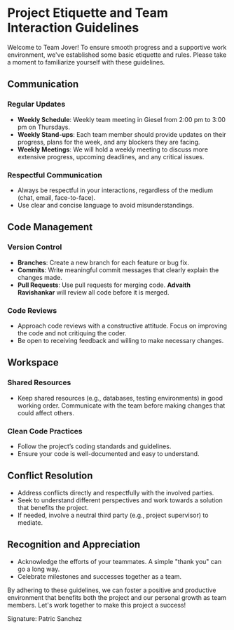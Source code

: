 # Project Etiquette and Team Interaction Guidelines

Welcome to Team Jover! To ensure smooth progress and a supportive work environment, we've established some basic etiquette and rules. Please take a moment to familiarize yourself with these guidelines.

## Communication

### Regular Updates 
- **Weekly Schedule**: Weekly team meeting in Giesel from 2:00 pm to 3:00 pm on Thursdays.
- **Weekly Stand-ups**: Each team member should provide updates on their progress, plans for the week, and any blockers they are facing.
- **Weekly Meetings**: We will hold a weekly meeting to discuss more extensive progress, upcoming deadlines, and any critical issues.

### Respectful Communication
- Always be respectful in your interactions, regardless of the medium (chat, email, face-to-face).
- Use clear and concise language to avoid misunderstandings.

## Code Management

### Version Control
- **Branches**: Create a new branch for each feature or bug fix.
- **Commits**: Write meaningful commit messages that clearly explain the changes made.
- **Pull Requests**: Use pull requests for merging code. **Advaith Ravishankar** will review all code before it is merged.

### Code Reviews
- Approach code reviews with a constructive attitude. Focus on improving the code and not critiquing the coder.
- Be open to receiving feedback and willing to make necessary changes.

## Workspace

### Shared Resources
- Keep shared resources (e.g., databases, testing environments) in good working order. Communicate with the team before making changes that could affect others.

### Clean Code Practices
- Follow the project’s coding standards and guidelines.
- Ensure your code is well-documented and easy to understand.

## Conflict Resolution

- Address conflicts directly and respectfully with the involved parties.
- Seek to understand different perspectives and work towards a solution that benefits the project.
- If needed, involve a neutral third party (e.g., project supervisor) to mediate.

## Recognition and Appreciation

- Acknowledge the efforts of your teammates. A simple "thank you" can go a long way.
- Celebrate milestones and successes together as a team.

By adhering to these guidelines, we can foster a positive and productive environment that benefits both the project and our personal growth as team members. Let's work together to make this project a success!

Signature: Patric Sanchez
